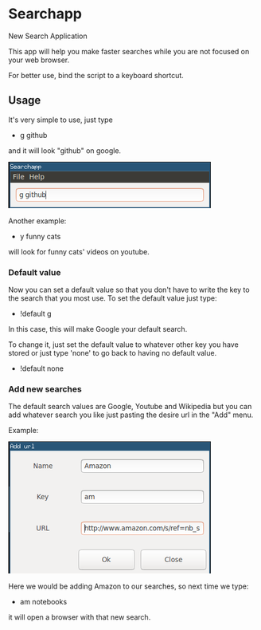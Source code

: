 # Searchapp
New Search Application

This app will help you  make faster searches while you are not focused on your web browser.

For better use, bind the script to a keyboard shortcut.

## Usage

It's very simple to use, just type
* g github

and it will look "github" on google.

![alt tag](https://raw.githubusercontent.com/RQ23A/Searchapp/master/readmeimgs/Screenshot%20from%202015-08-15%2014%3A39%3A58.png)

Another example:
* y funny cats

will look for funny cats' videos on youtube.

### Default value

Now you can set a default value so that you don't have to write the key to the search that you most use.
To set the default value just type:

* !default g

In this case, this will make Google your default search.

To change it, just set the default value to whatever other key you have stored or just type 'none' to 
go back to having no default value.

* !default none

### Add new searches

The default search values are Google, Youtube and Wikipedia but you can add whatever search you like just
pasting the desire url in the "Add" menu.

Example:

![alt tag](https://raw.githubusercontent.com/RQ23A/Searchapp/master/readmeimgs/Screenshot%20from%202015-08-15%2014%3A41%3A10.png)

Here we would be adding Amazon to our searches, so next time we type:

* am notebooks

it will open a browser with that new search.
